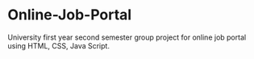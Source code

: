 # Online-Job-Portal
University first year second semester group project for online job portal using HTML, CSS, Java Script.
